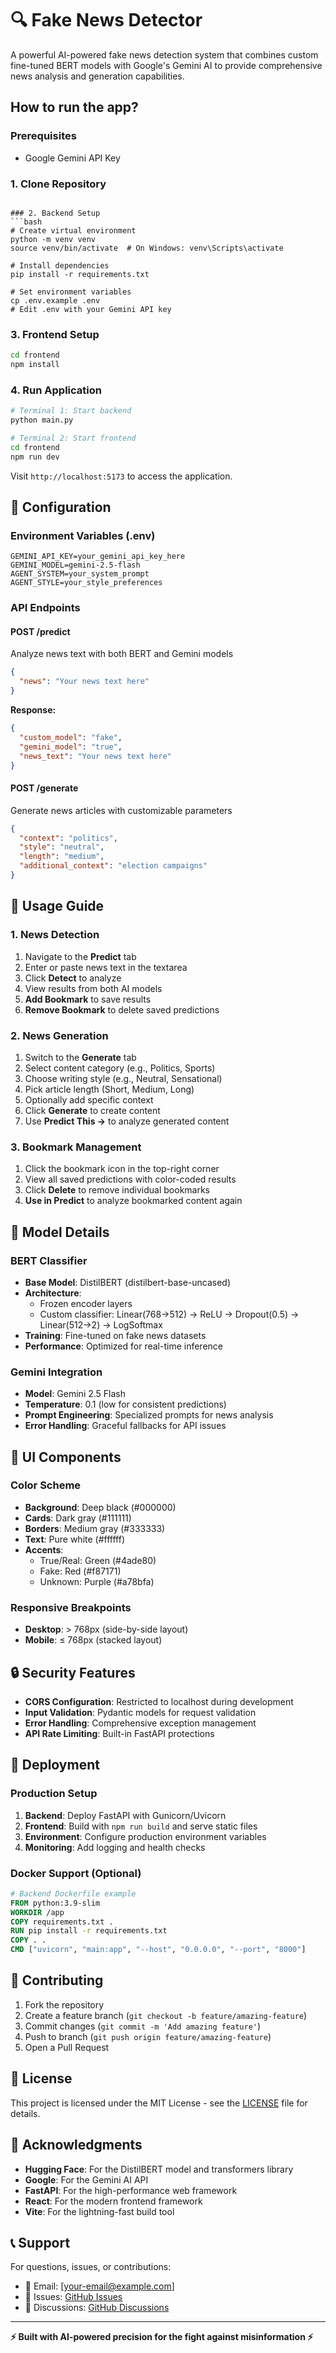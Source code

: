 # 🔍 Fake News Detector

A powerful AI-powered fake news detection system that combines custom fine-tuned BERT models with Google's Gemini AI to provide comprehensive news analysis and generation capabilities.

## How to run the app?

### Prerequisites
- Google Gemini API Key

### 1. Clone Repository
```

### 2. Backend Setup
```bash
# Create virtual environment
python -m venv venv
source venv/bin/activate  # On Windows: venv\Scripts\activate

# Install dependencies
pip install -r requirements.txt

# Set environment variables
cp .env.example .env
# Edit .env with your Gemini API key
```

### 3. Frontend Setup
```bash
cd frontend
npm install
```

### 4. Run Application
```bash
# Terminal 1: Start backend
python main.py

# Terminal 2: Start frontend
cd frontend
npm run dev
```

Visit `http://localhost:5173` to access the application.

## 🔧 Configuration

### Environment Variables (.env)
```env
GEMINI_API_KEY=your_gemini_api_key_here
GEMINI_MODEL=gemini-2.5-flash
AGENT_SYSTEM=your_system_prompt
AGENT_STYLE=your_style_preferences
```

### API Endpoints

#### POST /predict
Analyze news text with both BERT and Gemini models
```json
{
  "news": "Your news text here"
}
```

**Response:**
```json
{
  "custom_model": "fake",
  "gemini_model": "true",
  "news_text": "Your news text here"
}
```

#### POST /generate
Generate news articles with customizable parameters
```json
{
  "context": "politics",
  "style": "neutral",
  "length": "medium",
  "additional_context": "election campaigns"
}
```

## 🎯 Usage Guide

### 1. News Detection
1. Navigate to the **Predict** tab
2. Enter or paste news text in the textarea
3. Click **Detect** to analyze
4. View results from both AI models
5. **Add Bookmark** to save results
6. **Remove Bookmark** to delete saved predictions

### 2. News Generation
1. Switch to the **Generate** tab
2. Select content category (e.g., Politics, Sports)
3. Choose writing style (e.g., Neutral, Sensational)
4. Pick article length (Short, Medium, Long)
5. Optionally add specific context
6. Click **Generate** to create content
7. Use **Predict This →** to analyze generated content

### 3. Bookmark Management
1. Click the bookmark icon in the top-right corner
2. View all saved predictions with color-coded results
3. Click **Delete** to remove individual bookmarks
4. **Use in Predict** to analyze bookmarked content again

## 🧠 Model Details

### BERT Classifier
- **Base Model**: DistilBERT (distilbert-base-uncased)
- **Architecture**: 
  - Frozen encoder layers
  - Custom classifier: Linear(768→512) → ReLU → Dropout(0.5) → Linear(512→2) → LogSoftmax
- **Training**: Fine-tuned on fake news datasets
- **Performance**: Optimized for real-time inference

### Gemini Integration
- **Model**: Gemini 2.5 Flash
- **Temperature**: 0.1 (low for consistent predictions)
- **Prompt Engineering**: Specialized prompts for news analysis
- **Error Handling**: Graceful fallbacks for API issues

## 🎨 UI Components

### Color Scheme
- **Background**: Deep black (#000000)
- **Cards**: Dark gray (#111111)
- **Borders**: Medium gray (#333333)
- **Text**: Pure white (#ffffff)
- **Accents**: 
  - True/Real: Green (#4ade80)
  - Fake: Red (#f87171)
  - Unknown: Purple (#a78bfa)

### Responsive Breakpoints
- **Desktop**: > 768px (side-by-side layout)
- **Mobile**: ≤ 768px (stacked layout)

## 🔒 Security Features

- **CORS Configuration**: Restricted to localhost during development
- **Input Validation**: Pydantic models for request validation
- **Error Handling**: Comprehensive exception management
- **API Rate Limiting**: Built-in FastAPI protections

## 🚀 Deployment

### Production Setup
1. **Backend**: Deploy FastAPI with Gunicorn/Uvicorn
2. **Frontend**: Build with `npm run build` and serve static files
3. **Environment**: Configure production environment variables
4. **Monitoring**: Add logging and health checks

### Docker Support (Optional)
```dockerfile
# Backend Dockerfile example
FROM python:3.9-slim
WORKDIR /app
COPY requirements.txt .
RUN pip install -r requirements.txt
COPY . .
CMD ["uvicorn", "main:app", "--host", "0.0.0.0", "--port", "8000"]
```

## 🤝 Contributing

1. Fork the repository
2. Create a feature branch (`git checkout -b feature/amazing-feature`)
3. Commit changes (`git commit -m 'Add amazing feature'`)
4. Push to branch (`git push origin feature/amazing-feature`)
5. Open a Pull Request

## 📝 License

This project is licensed under the MIT License - see the [LICENSE](LICENSE) file for details.

## 🙏 Acknowledgments

- **Hugging Face**: For the DistilBERT model and transformers library
- **Google**: For the Gemini AI API
- **FastAPI**: For the high-performance web framework
- **React**: For the modern frontend framework
- **Vite**: For the lightning-fast build tool

## 📞 Support

For questions, issues, or contributions:
- 📧 Email: [your-email@example.com]
- 🐛 Issues: [GitHub Issues](https://github.com/your-username/fake-news-detector/issues)
- 💬 Discussions: [GitHub Discussions](https://github.com/your-username/fake-news-detector/discussions)

---

**⚡ Built with AI-powered precision for the fight against misinformation ⚡**
